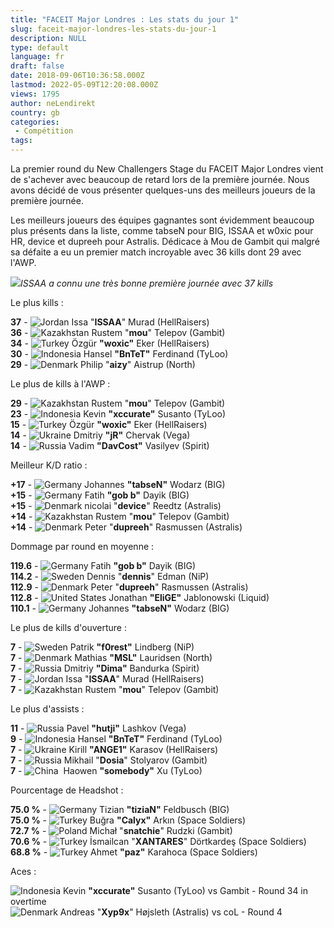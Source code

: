 ```yaml
---
title: "FACEIT Major Londres : Les stats du jour 1"
slug: faceit-major-londres-les-stats-du-jour-1
description: NULL
type: default
language: fr
draft: false
date: 2018-09-06T10:36:58.000Z
lastmod: 2022-05-09T12:20:08.000Z
views: 1795
author: neLendirekt
country: gb
categories:
 - Compétition
tags:
---
```

La premier round du New Challengers Stage du FACEIT Major Londres vient de s'achever avec beaucoup de retard lors de la première journée. Nous avons décidé de vous présenter quelques-uns des meilleurs joueurs de la première journée.

Les meilleurs joueurs des équipes gagnantes sont évidemment beaucoup plus présents dans la liste, comme tabseN pour BIG, ISSAA et w0xic pour HR, device et dupreeh pour Astralis. Dédicace à Mou de Gambit qui malgré sa défaite a eu un premier match incroyable avec 36 kills dont 29 avec l'AWP.

![](https://flickshot-ue.s3.eu-west-2.amazonaws.com/flickshot/article/5b8fe3aa475e5/images/RBaicykF9glgTHH6D6lSBYo4nbwWKmtKuGKx6bAz.jpeg)_ISSAA a connu une très bonne première journée avec 37 kills_

Le plus kills :

**37** \- ![Jordan](/images/countries/jo.svg)⁠ Issa "**ISSAA**" Murad (HellRaisers)  
**36** \- ![Kazakhstan](/images/countries/kz.svg)⁠ ⁠Rustem "**mou**" Telepov (Gambit)  
**34** \- ![Turkey](/images/countries/tr.svg)⁠ ⁠Özgür **"woxic"** Eker (HellRaisers)  
**30** \- ![Indonesia](/images/countries/id.svg)⁠ Hansel **"BnTeT"** Ferdinand (TyLoo)  
**29** \- ![Denmark](/images/countries/dk.svg)⁠ Philip "**aizy**" Aistrup (North)

Le plus de kills à l'AWP :

**29** \- ![Kazakhstan](/images/countries/kz.svg)⁠ ⁠Rustem "**mou**" Telepov (Gambit)  
**23** \- ![Indonesia](/images/countries/id.svg)⁠ Kevin **"xccurate"** Susanto (TyLoo)  
**15** \- ![Turkey](/images/countries/tr.svg)⁠ ⁠Özgür **"woxic"** Eker (HellRaisers)  
**14** \- ![Ukraine](/images/countries/ua.svg)⁠ Dmitriy **"jR"** Chervak (Vega)  
**14** \- ![Russia](/images/countries/ru.svg)⁠ ⁠Vadim **"DavCost"** Vasilyev (Spirit)

Meilleur K/D ratio :

**+17** \- ![Germany](/images/countries/de.svg)⁠ Johannes **"tabseN"** Wodarz (BIG)  
**+15** \- ![Germany](/images/countries/de.svg)⁠ Fatih **"gob b"** Dayik (BIG)  
**+15** \- ![Denmark](/images/countries/dk.svg)⁠ nicolai "**device**" Reedtz (Astralis)  
**+14** \- ![Kazakhstan](/images/countries/kz.svg)⁠ Rustem "**mou**" Telepov (Gambit)  
**+14** \- ![Denmark](/images/countries/dk.svg)⁠ Peter "**dupreeh**" Rasmussen (Astralis)

Dommage par round en moyenne :

**119.6** \- ![Germany](/images/countries/de.svg)⁠ Fatih **"gob b"** Dayik (BIG)  
**114.2** \- ![Sweden](/images/countries/se.svg)⁠ ⁠Dennis "**dennis**" Edman (NiP)  
**112.9** \- ![Denmark](/images/countries/dk.svg)⁠ Peter "**dupreeh**" Rasmussen (Astralis)  
**112.8** \- ![United States](/images/countries/us.svg)⁠ ⁠Jonathan **"EliGE"** Jablonowski (Liquid)  
**110.1** \- ![Germany](/images/countries/de.svg)⁠ Johannes **"tabseN"** Wodarz (BIG)

Le plus de kills d'ouverture : 

**7** \- ![Sweden](/images/countries/se.svg)⁠ ⁠Patrik **"f0rest"** Lindberg (NiP)  
**7** \- ![Denmark](/images/countries/dk.svg)⁠ Mathias **"MSL"** Lauridsen (North)  
**7** \- ![Russia](/images/countries/ru.svg)⁠ Dmitriy **"Dima"** Bandurka (Spirit)  
**7** \- ![Jordan](/images/countries/jo.svg)⁠ Issa "**ISSAA**" Murad (HellRaisers)  
**7** \- ![Kazakhstan](/images/countries/kz.svg)⁠ ⁠Rustem "**mou**" Telepov (Gambit)

Le plus d'assists :

**11** \- ![Russia](/images/countries/ru.svg)⁠ Pavel **"hutji"** Lashkov (Vega)  
**9** \- ![Indonesia](/images/countries/id.svg)⁠ Hansel **"BnTeT"** Ferdinand (TyLoo)  
**7** \- ![Ukraine](/images/countries/ua.svg)⁠ Kirill **"ANGE1"** Karasov (HellRaisers)  
**7** \- ![Russia](/images/countries/ru.svg)⁠ Mikhail "**Dosia**" Stolyarov (Gambit)  
**7** \- ![China](/images/countries/cn.svg)⁠ ⁠ Haowen **"somebody"** Xu (TyLoo)

Pourcentage de Headshot : 

**75.0 %** \- ![Germany](/images/countries/de.svg)⁠ Tizian **"tiziaN"** Feldbusch (BIG)  
**75.0 %** \- ![Turkey](/images/countries/tr.svg)⁠ ⁠Buğra **"Calyx"** Arkın (Space Soldiers)  
**72.7 %** \- ![Poland](/images/countries/pl.svg)⁠ ⁠Michał "**snatchie**" Rudzki (Gambit)  
**70.6 %** \- ![Turkey](/images/countries/tr.svg)⁠ ⁠İsmailcan "**XANTARES**" Dörtkardeş (Space Soldiers)  
**68.8 %** \- ![Turkey](/images/countries/tr.svg)⁠ Ahmet **"paz"** Karahoca (Space Soldiers)

Aces :

![Indonesia](/images/countries/id.svg)⁠ Kevin **"xccurate"** Susanto (TyLoo) vs Gambit - Round 34 in overtime  
![Denmark](/images/countries/dk.svg)⁠ Andreas "**Xyp9x**" Højsleth (Astralis) vs coL - Round 4 
